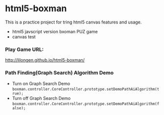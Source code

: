 # html5-boxman
This is a practice project for tring html5 canvas features and usage.
* html5 javscript version bxoman PUZ game
* canvas test

### Play Game URL: 
http://lilongen.github.io/html5-boxman/

### Path Finding(Graph Search) Algorithm Demo
* Turn on Graph Search Demo  
`boxman.controller.CoreController.prototype.setDemoPathAiAlgorithm(true);`
* Turn off Graph Search Demo   
`boxman.controller.CoreController.prototype.setDemoPathAiAlgorithm(false);`